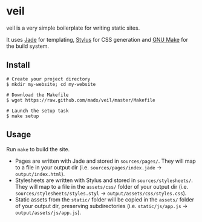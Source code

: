 veil
====

veil is a very simple boilerplate for writing static sites.

It uses [Jade](http://jade-lang.com/) for templating,
[Stylus](http://learnboost.github.io/stylus/) for CSS generation and [GNU
Make](https://www.gnu.org/software/make/) for the build system.

Install
-------

``` console
# Create your project directory
$ mkdir my-website; cd my-website

# Download the Makefile
$ wget https://raw.github.com/madx/veil/master/Makefile

# Launch the setup task
$ make setup
```

Usage
-----

Run `make` to build the site.

- Pages are written with Jade and stored in `sources/pages/`. They will map to
  a file in your output dir (i.e. `sources/pages/index.jade` →
  `output/index.html`).
- Stylesheets are written with Stylus and stored in `sources/stylesheets/`.
  They will map to a file in the `assets/css/` folder of your output dir (i.e.
  `sources/stylesheets/styles.styl` → `output/assets/css/styles.css`).
- Static assets from the `static/` folder will be copied in the `assets/`
  folder of your output dir, preserving subdirectories (i.e. `static/js/app.js`
  → `output/assets/js/app.js`).


